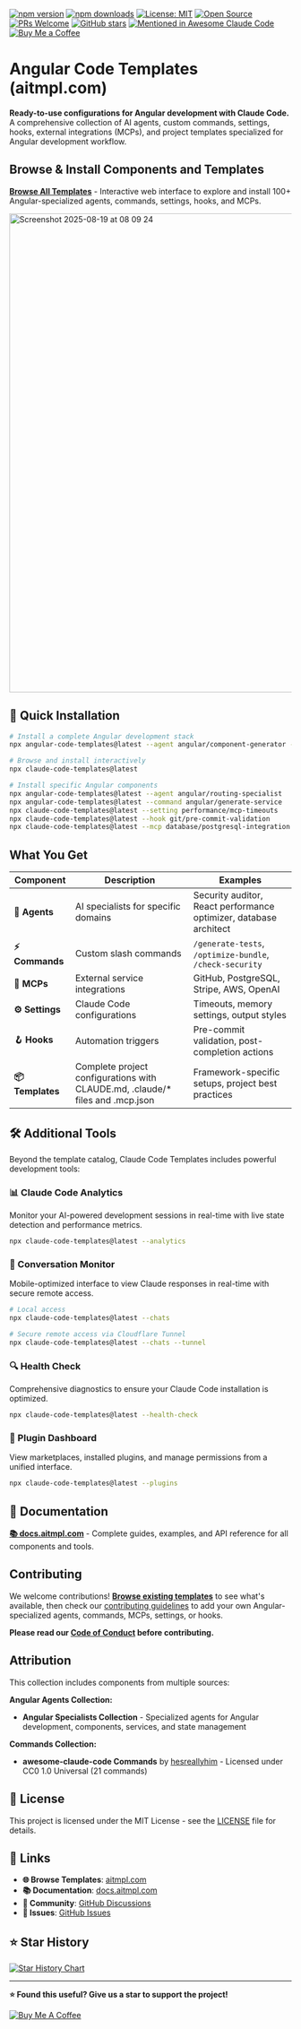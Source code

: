 [![npm version](https://img.shields.io/npm/v/claude-code-templates.svg)](https://www.npmjs.com/package/claude-code-templates)
[![npm downloads](https://img.shields.io/npm/dt/claude-code-templates.svg)](https://www.npmjs.com/package/claude-code-templates)
[![License: MIT](https://img.shields.io/badge/License-MIT-yellow.svg)](https://opensource.org/licenses/MIT)
[![Open Source](https://badges.frapsoft.com/os/v1/open-source.svg?v=103)](https://opensource.org/)
[![PRs Welcome](https://img.shields.io/badge/PRs-welcome-brightgreen.svg)](CONTRIBUTING.md)
[![GitHub stars](https://img.shields.io/github/stars/asepulvedadev/angular-code-templates.svg?style=social&label=Star)](https://github.com/asepulvedadev/angular-code-templates)
[![Mentioned in Awesome Claude Code](https://awesome.re/mentioned-badge-flat.svg)](https://github.com/hesreallyhim/awesome-claude-code)
[![Buy Me a Coffee](https://img.shields.io/badge/☕-Buy%20me%20a%20coffee-ffdd00?style=flat&logo=buy-me-a-coffee)](https://buymeacoffee.com/daniavila)



# Angular Code Templates (aitmpl.com)

**Ready-to-use configurations for Angular development with Claude Code.** A comprehensive collection of AI agents, custom commands, settings, hooks, external integrations (MCPs), and project templates specialized for Angular development workflow.

## Browse & Install Components and Templates

**[Browse All Templates](https://aitmpl.com)** - Interactive web interface to explore and install 100+ Angular-specialized agents, commands, settings, hooks, and MCPs.

<img width="1049" height="855" alt="Screenshot 2025-08-19 at 08 09 24" src="https://github.com/user-attachments/assets/e3617410-9b1c-4731-87b7-a3858800b737" />

## 🚀 Quick Installation

```bash
# Install a complete Angular development stack
npx angular-code-templates@latest --agent angular/component-generator --command angular/generate-module --mcp angular/nx-integration

# Browse and install interactively
npx claude-code-templates@latest

# Install specific Angular components
npx angular-code-templates@latest --agent angular/routing-specialist
npx angular-code-templates@latest --command angular/generate-service
npx claude-code-templates@latest --setting performance/mcp-timeouts
npx claude-code-templates@latest --hook git/pre-commit-validation
npx claude-code-templates@latest --mcp database/postgresql-integration
```

## What You Get

| Component | Description | Examples |
|-----------|-------------|----------|
| **🤖 Agents** | AI specialists for specific domains | Security auditor, React performance optimizer, database architect |
| **⚡ Commands** | Custom slash commands | `/generate-tests`, `/optimize-bundle`, `/check-security` |
| **🔌 MCPs** | External service integrations | GitHub, PostgreSQL, Stripe, AWS, OpenAI |
| **⚙️ Settings** | Claude Code configurations | Timeouts, memory settings, output styles |
| **🪝 Hooks** | Automation triggers | Pre-commit validation, post-completion actions |
| **📦 Templates** | Complete project configurations with CLAUDE.md, .claude/* files and .mcp.json | Framework-specific setups, project best practices |

## 🛠️ Additional Tools

Beyond the template catalog, Claude Code Templates includes powerful development tools:

### 📊 Claude Code Analytics
Monitor your AI-powered development sessions in real-time with live state detection and performance metrics.

```bash
npx claude-code-templates@latest --analytics
```

### 💬 Conversation Monitor  
Mobile-optimized interface to view Claude responses in real-time with secure remote access.

```bash
# Local access
npx claude-code-templates@latest --chats

# Secure remote access via Cloudflare Tunnel
npx claude-code-templates@latest --chats --tunnel
```

### 🔍 Health Check
Comprehensive diagnostics to ensure your Claude Code installation is optimized.

```bash
npx claude-code-templates@latest --health-check
```

### 🔌 Plugin Dashboard
View marketplaces, installed plugins, and manage permissions from a unified interface.

```bash
npx claude-code-templates@latest --plugins
```

## 📖 Documentation

**[📚 docs.aitmpl.com](https://docs.aitmpl.com/)** - Complete guides, examples, and API reference for all components and tools.

## Contributing

We welcome contributions! **[Browse existing templates](https://aitmpl.com)** to see what's available, then check our [contributing guidelines](CONTRIBUTING.md) to add your own Angular-specialized agents, commands, MCPs, settings, or hooks.

**Please read our [Code of Conduct](CODE_OF_CONDUCT.md) before contributing.**

## Attribution

This collection includes components from multiple sources:

**Angular Agents Collection:**
- **Angular Specialists Collection** - Specialized agents for Angular development, components, services, and state management

**Commands Collection:**
- **awesome-claude-code Commands** by [hesreallyhim](https://github.com/hesreallyhim/awesome-claude-code) - Licensed under CC0 1.0 Universal (21 commands)

## 📄 License

This project is licensed under the MIT License - see the [LICENSE](LICENSE) file for details.

## 🔗 Links

- **🌐 Browse Templates**: [aitmpl.com](https://aitmpl.com)
- **📚 Documentation**: [docs.aitmpl.com](https://docs.aitmpl.com)
- **💬 Community**: [GitHub Discussions](https://github.com/asepulvedadev/angular-code-templates/discussions)
- **🐛 Issues**: [GitHub Issues](https://github.com/asepulvedadev/angular-code-templates/issues)

## ⭐ Star History

<a href="https://star-history.com/#asepulvedadev/angular-code-templates&Date">
  <picture>
    <source media="(prefers-color-scheme: dark)" srcset="https://api.star-history.com/svg?repos=asepulvedadev/angular-code-templates&type=Date&theme=dark" />
    <source media="(prefers-color-scheme: light)" srcset="https://api.star-history.com/svg?repos=asepulvedadev/angular-code-templates&type=Date" />
    <img alt="Star History Chart" src="https://api.star-history.com/svg?repos=asepulvedadev/angular-code-templates&type=Date" />
  </picture>
</a>

---

**⭐ Found this useful? Give us a star to support the project!**

[![Buy Me A Coffee](https://img.buymeacoffee.com/button-api/?text=Buy%20me%20a%20coffee&slug=daniavila&button_colour=FFDD00&font_colour=000000&font_family=Cookie&outline_colour=000000&coffee_colour=ffffff)](https://buymeacoffee.com/daniavila)
